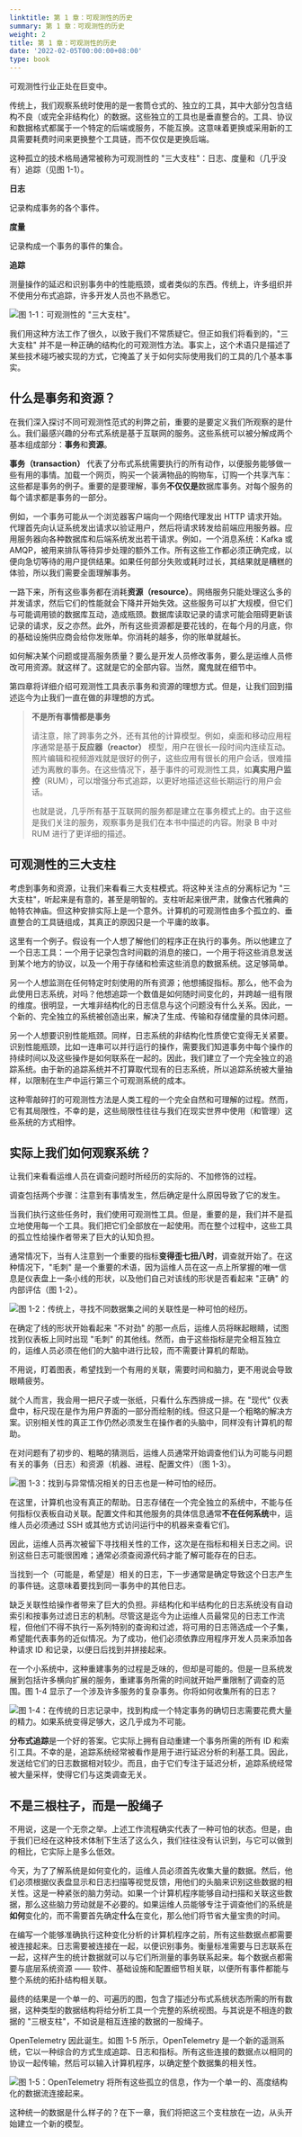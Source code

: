 ```yaml
---
linktitle: 第 1 章：可观测性的历史
summary: 第 1 章：可观测性的历史
weight: 2
title: 第 1 章：可观测性的历史
date: '2022-02-05T00:00:00+08:00'
type: book
---
```


可观测性行业正处在巨变中。

传统上，我们观察系统时使用的是一套筒仓式的、独立的工具，其中大部分包含结构不良（或完全非结构化）的数据。这些独立的工具也是垂直整合的。工具、协议和数据格式都属于一个特定的后端或服务，不能互换。这意味着更换或采用新的工具需要耗费时间来更换整个工具链，而不仅仅是更换后端。

这种孤立的技术格局通常被称为可观测性的 "三大支柱"：日志、度量和（几乎没有）追踪（见图 1-1）。

**日志**

记录构成事务的各个事件。

**度量**

记录构成一个事务的事件的集合。

**追踪**

测量操作的延迟和识别事务中的性能瓶颈，或者类似的东西。传统上，许多组织并不使用分布式追踪，许多开发人员也不熟悉它。

![图 1-1：可观测性的 "三大支柱"。](../images/f1-1.png '图 1-1：可观测性的 "三大支柱"。')

我们用这种方法工作了很久，以致于我们不常质疑它。但正如我们将看到的，"三大支柱" 并不是一种正确的结构化的可观测性方法。事实上，这个术语只是描述了某些技术碰巧被实现的方式，它掩盖了关于如何实际使用我们的工具的几个基本事实。

## 什么是事务和资源？

在我们深入探讨不同可观测性范式的利弊之前，重要的是要定义我们所观察的是什么。我们最感兴趣的分布式系统是基于互联网的服务。这些系统可以被分解成两个基本组成部分：**事务**和**资源**。

**事务（transaction）** 代表了分布式系统需要执行的所有动作，以便服务能够做一些有用的事情。加载一个网页，购买一个装满物品的购物车，订购一个共享汽车：这些都是事务的例子。重要的是要理解，事务**不仅仅是**数据库事务。对每个服务的每个请求都是事务的一部分。

例如，一个事务可能从一个浏览器客户端向一个网络代理发出 HTTP 请求开始。代理首先向认证系统发出请求以验证用户，然后将请求转发给前端应用服务器。应用服务器向各种数据库和后端系统发出若干请求。例如，一个消息系统：Kafka 或 AMQP，被用来排队等待异步处理的额外工作。所有这些工作都必须正确完成，以便向急切等待的用户提供结果。如果任何部分失败或耗时过长，其结果就是糟糕的体验，所以我们需要全面理解事务。

一路下来，所有这些事务都在消耗**资源（resource）**。网络服务只能处理这么多的并发请求，然后它们的性能就会下降并开始失效。这些服务可以扩大规模，但它们与可能调用锁的数据库互动，造成瓶颈。数据库读取记录的请求可能会阻碍更新该记录的请求，反之亦然。此外，所有这些资源都是要花钱的，在每个月的月底，你的基础设施供应商会给你发账单。你消耗的越多，你的账单就越长。

如何解决某个问题或提高服务质量？要么是开发人员修改事务，要么是运维人员修改可用资源。就这样了。这就是它的全部内容。当然，魔鬼就在细节中。

第四章将详细介绍可观测性工具表示事务和资源的理想方式。但是，让我们回到描述迄今为止我们一直在做的非理想的方式。

> **不是所有事情都是事务**
>
> 请注意，除了跨事务之外，还有其他的计算模型。例如，桌面和移动应用程序通常是基于**反应器（reactor）** 模型，用户在很长一段时间内连续互动。照片编辑和视频游戏就是很好的例子，这些应用有很长的用户会话，很难描述为离散的事务。在这些情况下，基于事件的可观测性工具，如**真实用户监控**（RUM），可以增强分布式追踪，以更好地描述这些长期运行的用户会话。
>
> 也就是说，几乎所有基于互联网的服务都是建立在事务模式上的。由于这些是我们关注的服务，观察事务是我们在本书中描述的内容。附录 B 中对 RUM 进行了更详细的描述。

## 可观测性的三大支柱

考虑到事务和资源，让我们来看看三大支柱模式。将这种关注点的分离标记为 "三大支柱"，听起来是有意的，甚至是明智的。支柱听起来很严肃，就像古代雅典的帕特农神庙。但这种安排实际上是一个意外。计算机的可观测性由多个孤立的、垂直整合的工具链组成，其真正的原因只是一个平庸的故事。

这里有一个例子。假设有一个人想了解他们的程序正在执行的事务。所以他建立了一个日志工具：一个用于记录包含时间戳的消息的接口，一个用于将这些消息发送到某个地方的协议，以及一个用于存储和检索这些消息的数据系统。这足够简单。

另一个人想监测在任何特定时刻使用的所有资源；他想捕捉指标。那么，他不会为此使用日志系统，对吗？他想追踪一个数值是如何随时间变化的，并跨越一组有限的维度。很明显，一大堆非结构化的日志信息与这个问题没有什么关系。因此，一个新的、完全独立的系统被创造出来，解决了生成、传输和存储度量的具体问题。

另一个人想要识别性能瓶颈。同样，日志系统的非结构化性质使它变得无关紧要。识别性能瓶颈，比如一连串可以并行运行的操作，需要我们知道事务中每个操作的持续时间以及这些操作是如何联系在一起的。因此，我们建立了一个完全独立的追踪系统。由于新的追踪系统并不打算取代现有的日志系统，所以追踪系统被大量抽样，以限制在生产中运行第三个可观测系统的成本。

这种零敲碎打的可观测性方法是人类工程的一个完全自然和可理解的过程。然而，它有其局限性，不幸的是，这些局限性往往与我们在现实世界中使用（和管理）这些系统的方式相悖。

## 实际上我们如何观察系统？

让我们来看看运维人员在调查问题时所经历的实际的、不加修饰的过程。

调查包括两个步骤：注意到有事情发生，然后确定是什么原因导致了它的发生。

当我们执行这些任务时，我们使用可观测性工具。但是，重要的是，我们并不是孤立地使用每一个工具。我们把它们全部放在一起使用。而在整个过程中，这些工具的孤立性给操作者带来了巨大的认知负担。

通常情况下，当有人注意到一个重要的指标**变得歪七扭八时**，调查就开始了。在这种情况下，"毛刺" 是一个重要的术语，因为运维人员在这一点上所掌握的唯一信息是仪表盘上一条小线的形状，以及他们自己对该线的形状是否看起来 "正确" 的内部评估（图 1-2）。

![图 1-2：传统上，寻找不同数据集之间的关联性是一种可怕的经历。](../images/f1-2.png "图 1-2：传统上，寻找不同数据集之间的关联性是一种可怕的经历。")

在确定了线的形状开始看起来 "不对劲" 的那一点后，运维人员将眯起眼睛，试图找到仪表板上同时出现 "毛刺" 的其他线。然而，由于这些指标是完全相互独立的，运维人员必须在他们的大脑中进行比较，而不需要计算机的帮助。

不用说，盯着图表，希望找到一个有用的关联，需要时间和脑力，更不用说会导致眼睛疲劳。

就个人而言，我会用一把尺子或一张纸，只看什么东西排成一排。在 "现代" 仪表盘中，标尺现在是作为用户界面的一部分而绘制的线。但这只是一个粗略的解决方案。识别相关性的真正工作仍然必须发生在操作者的头脑中，同样没有计算机的帮助。

在对问题有了初步的、粗略的猜测后，运维人员通常开始调查他们认为可能与问题有关的事务（日志）和资源（机器、进程、配置文件）（图 1-3）。

![图 1-3：找到与异常情况相关的日志也是一种可怕的经历。](../images/f1-3.png "图 1-3：找到与异常情况相关的日志也是一种可怕的经历。")

在这里，计算机也没有真正的帮助。日志存储在一个完全独立的系统中，不能与任何指标仪表板自动关联。配置文件和其他服务的具体信息通常**不在任何系统**中，运维人员必须通过 SSH 或其他方式访问运行中的机器来查看它们。

因此，运维人员再次被留下寻找相关性的工作，这次是在指标和相关日志之间。识别这些日志可能很困难；通常必须查阅源代码才能了解可能存在的日志。

当找到一个（可能是，希望是）相关的日志，下一步通常是确定导致这个日志产生的事件链。这意味着要找到同一事务中的其他日志。

缺乏关联性给操作者带来了巨大的负担。非结构化和半结构化的日志系统没有自动索引和按事务过滤日志的机制。尽管这是迄今为止运维人员最常见的日志工作流程，但他们不得不执行一系列特别的查询和过滤，将可用的日志筛选成一个子集，希望能代表事务的近似情况。为了成功，他们必须依靠应用程序开发人员来添加各种请求 ID 和记录，以便日后找到并拼接起来。

在一个小系统中，这种重建事务的过程是乏味的，但却是可能的。但是一旦系统发展到包括许多横向扩展的服务，重建事务所需的时间就开始严重限制了调查的范围。图 1-4 显示了一个涉及许多服务的复杂事务。你将如何收集所有的日志？

![图 1-4：在传统的日志记录中，找到构成一个特定事务的确切日志需要花费大量的精力。如果系统变得足够大，这几乎成为不可能。](../images/f1-4.png "图 1-4：在传统的日志记录中，找到构成一个特定事务的确切日志需要花费大量的精力。如果系统变得足够大，这几乎成为不可能。")

**分布式追踪**是一个好的答案。它实际上拥有自动重建一个事务所需的所有 ID 和索引工具。不幸的是，追踪系统经常被看作是用于进行延迟分析的利基工具。因此，发送给它们的日志数据相对较少。而且，由于它们专注于延迟分析，追踪系统经常被大量采样，使得它们与这类调查无关。

## 不是三根柱子，而是一股绳子

不用说，这是一个无奈之举。上述工作流程确实代表了一种可怕的状态。但是，由于我们已经在这种技术体制下生活了这么久，我们往往没有认识到，与它可以做到的相比，它实际上是多么低效。

今天，为了了解系统是如何变化的，运维人员必须首先收集大量的数据。然后，他们必须根据仪表盘显示和日志扫描等视觉反馈，用他们的头脑来识别这些数据的相关性。这是一种紧张的脑力劳动。如果一个计算机程序能够自动扫描和关联这些数据，那么这些脑力劳动就是不必要的。如果运维人员能够专注于调查他们的系统是**如何**变化的，而不需要首先确定**什么**在变化，那么他们将节省大量宝贵的时间。

在编写一个能够准确执行这种变化分析的计算机程序之前，所有这些数据点都需要被连接起来。日志需要被连接在一起，以便识别事务。衡量标准需要与日志联系在一起，这样产生的统计数据就可以与它们所测量的事务联系起来。每个数据点都需要与底层系统资源 —— 软件、基础设施和配置细节相关联，以便所有事件都能与整个系统的拓扑结构相关联。

最终的结果是一个单一的、可遍历的图，包含了描述分布式系统状态所需的所有数据，这种类型的数据结构将给分析工具一个完整的系统视图。与其说是不相连的数据的 "三根支柱"，不如说是相互连接的数据的一股绳子。

OpenTelemetry 因此诞生。如图 1-5 所示，OpenTelemetry 是一个新的遥测系统，它以一种综合的方式生成追踪、日志和指标。所有这些连接的数据点以相同的协议一起传输，然后可以输入计算机程序，以确定整个数据集的相关性。

![图 1-5：OpenTelemetry 将所有这些孤立的信息，作为一个单一的、高度结构化的数据流连接起来。](../images/f1-5.png "图 1-5：OpenTelemetry 将所有这些孤立的信息，作为一个单一的、高度结构化的数据流连接起来。")

这种统一的数据是什么样子的？在下一章，我们将把这三个支柱放在一边，从头开始建立一个新的模型。
